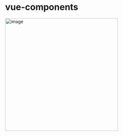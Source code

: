 # vue-components

<img width="363" alt="image" src="https://user-images.githubusercontent.com/42335701/201220598-9cde6e4d-adc5-4dba-91ca-8ef6e833a6de.png">
